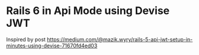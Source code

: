# Rails 6 in Api Mode using Devise JWT

Inspired by post https://medium.com/@mazik.wyry/rails-5-api-jwt-setup-in-minutes-using-devise-71670fd4ed03

